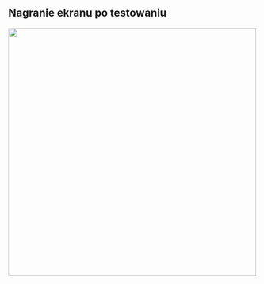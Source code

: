 ## Nagranie ekranu po testowaniu

<img src=(https://github.com/ge0rgii/ujandroid2324/assets/54500394/475cb1c8-33ec-4f02-b5c8-c7954549f852) height="500">
